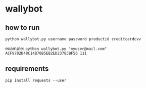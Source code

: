 # wallybot

## how to run
```python wallybot.py username password productid creditcardcvv```

example:
```python wallybot.py "myuser@mail.com" ACF9782D48C14B70B5EB2ED23783BF56 111```

## requirements
```pip install requests --user```



